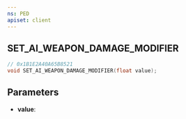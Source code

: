 ```yaml
---
ns: PED
apiset: client
---
```

## SET_AI_WEAPON_DAMAGE_MODIFIER

```c
// 0x1B1E2A40A65B8521
void SET_AI_WEAPON_DAMAGE_MODIFIER(float value);
```


## Parameters
* **value**:



